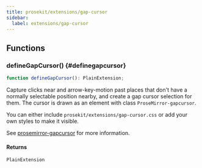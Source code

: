 ```yaml
---
title: prosekit/extensions/gap-cursor
sidebar:
  label: extensions/gap-cursor
---
```


<!-- DEBUG memberWithGroups 1 -->

<!-- DEBUG memberWithGroups 4 -->

<!-- DEBUG memberWithGroups 7 -->

<!-- DEBUG memberWithGroups 8 -->

<!-- DEBUG memberWithGroups 9 -->

## Functions

### defineGapCursor() {#definegapcursor}

```ts
function defineGapCursor(): PlainExtension;
```

Capture clicks near and arrow-key-motion past places that don't have a
normally selectable position nearby, and create a gap cursor selection for
them. The cursor is drawn as an element with class `ProseMirror-gapcursor`.

You can either include `prosekit/extensions/gap-cursor.css` or add your own
styles to make it visible.

See
[prosemirror-gapcursor](https://github.com/ProseMirror/prosemirror-gapcursor)
for more information.

#### Returns

`PlainExtension`

<!-- DEBUG inheritance start -->

<!-- DEBUG memberWithGroups 10 -->
